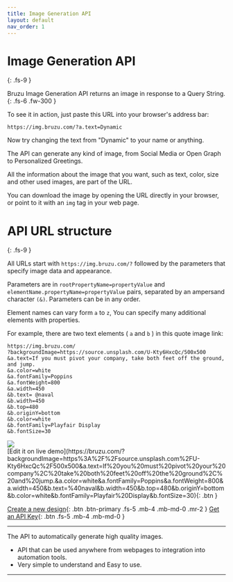 ```yaml
---
title: Image Generation API
layout: default
nav_order: 1 
---
```


# Image Generation API
{: .fs-9 }


Bruzu Image Generation API returns an image in response to a Query String.
{: .fs-6 .fw-300 }


To see it in action, just paste this URL into your browser's address bar:

```
https://img.bruzu.com/?a.text=Dynamic
```

Now try changing the text from "Dynamic" to your name or anything. 

The API can generate any kind of image, from Social Media or Open Graph to Personalized Greetings. 

All the information about the image that you want, such as text, color, size and other used images, are part of the URL. 

You can download the image by opening the URL directly in your browser, or point to it with an `img` tag in your web page.


# API URL structure
{: .fs-9 }

All URLs start with `https://img.bruzu.com/?` followed by the parameters that specify image data and appearance. 

Parameters are in `rootPropertyName=propertyValue` and `elementName.propertyName=propertyValue` pairs, separated by an ampersand character `(&)`. Parameters can be in any order. 

Element names can vary form `a` to `z`, You can specify many additional elements with properties.

 For example, there are two text elements ( `a` and `b` ) in this quote image link:  

```
https://img.bruzu.com/
?backgroundImage=https://source.unsplash.com/U-Kty6HxcQc/500x500
&a.text=If you must pivot your company, take both feet off the ground, and jump.
&a.color=white
&a.fontFamily=Poppins
&a.fontWeight=800
&a.width=450
&b.text= @naval
&b.width=450
&b.top=480
&b.originY=bottom
&b.color=white
&b.fontFamily=Playfair Display
&b.fontSize=30
```

<div class="code-example flex-justify-between" markdown="1">
<img src="https://img.bruzu.com/?backgroundImage=https%3A%2F%2Fsource.unsplash.com%2FU-Kty6HxcQc%2F500x500&a.text=If%20you%20must%20pivot%20your%20company%2C%20take%20both%20feet%20off%20the%20ground%2C%20and%20jump.&a.color=white&a.fontFamily=Poppins&a.fontWeight=800&a.width=450&b.text=%40naval&b.width=450&b.top=480&b.originY=bottom&b.color=white&b.fontFamily=Playfair%20Display&b.fontSize=30"><br />
[Edit it on live demo](https://bruzu.com/?backgroundImage=https%3A%2F%2Fsource.unsplash.com%2FU-Kty6HxcQc%2F500x500&a.text=If%20you%20must%20pivot%20your%20company%2C%20take%20both%20feet%20off%20the%20ground%2C%20and%20jump.&a.color=white&a.fontFamily=Poppins&a.fontWeight=800&a.width=450&b.text=%40naval&b.width=450&b.top=480&b.originY=bottom&b.color=white&b.fontFamily=Playfair%20Display&b.fontSize=30){: .btn }

</div>

[Create a new design](https://design.bruzu.com/){: .btn .btn-primary .fs-5 .mb-4 .mb-md-0 .mr-2 }
[Get an API Key](https://bruzu.com){: .btn .fs-5 .mb-4 .mb-md-0 }
<hr>

The API to automatically generate high quality images.

- API that can be used anywhere from webpages to integration into automation tools.
- Very simple to understand and Easy to use.

<hr>
